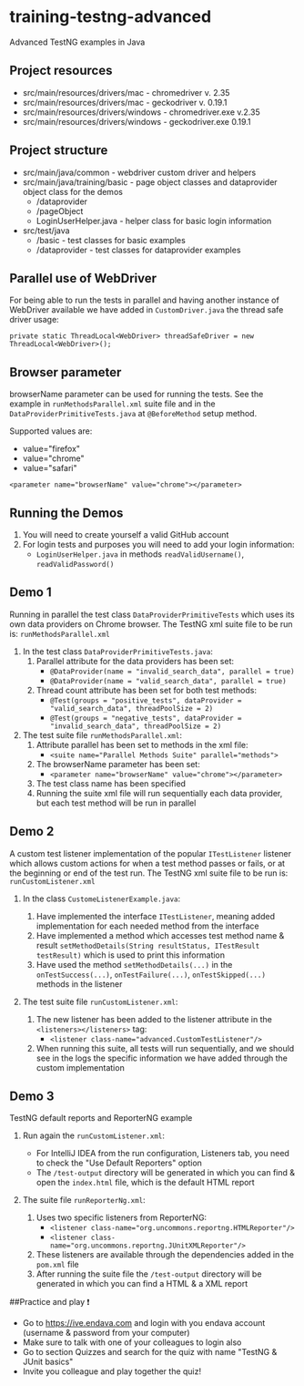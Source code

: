 # training-testng-advanced
Advanced TestNG examples in Java

## Project resources
* src/main/resources/drivers/mac - chromedriver v. 2.35
* src/main/resources/drivers/mac - geckodriver v. 0.19.1
* src/main/resources/drivers/windows - chromedriver.exe v.2.35
* src/main/resources/drivers/windows - geckodriver.exe 0.19.1

## Project structure
* src/main/java/common - webdriver custom driver and helpers
* src/main/java/training/basic - page object classes and dataprovider object class for the demos
    * /dataprovider
    * /pageObject
    * LoginUserHelper.java - helper class for basic login information
* src/test/java
    * /basic - test classes for basic examples
    * /dataprovider - test classes for dataprovider examples

## Parallel use of WebDriver
For being able to run the tests in parallel and having another instance of WebDriver available we have added in `CustomDriver.java`
the thread safe driver usage:

`private static ThreadLocal<WebDriver> threadSafeDriver = new ThreadLocal<WebDriver>();`

## Browser parameter
browserName parameter can be used for running the tests.
See the example in `runMethodsParallel.xml` suite file and in the `DataProviderPrimitiveTests.java` at `@BeforeMethod` setup method.

Supported values are:
* value="firefox"
* value="chrome"
* value="safari"

`<parameter name="browserName" value="chrome"></parameter>`

## Running the Demos
1. You will need to create yourself a valid GitHub account
2. For login tests and purposes you will need to add your login information:
    * `LoginUserHelper.java` in methods `readValidUsername()`, `readValidPassword()`
    

## Demo 1
Running in parallel the test class `DataProviderPrimitiveTests` which uses its own data providers on Chrome browser.
The TestNG xml suite file to be run is: `runMethodsParallel.xml`

1. In the test class `DataProviderPrimitiveTests.java`:
    1. Parallel attribute for the data providers has been set:
        * `@DataProvider(name = "invalid_search_data", parallel = true)`
        * `@DataProvider(name = "valid_search_data", parallel = true)`
    2. Thread count attribute has been set for both test methods:
        * `@Test(groups = "positive_tests", dataProvider = "valid_search_data", threadPoolSize = 2)`
        * `@Test(groups = "negative_tests", dataProvider = "invalid_search_data", threadPoolSize = 2)`
2. The test suite file `runMethodsParallel.xml`:
   1. Attribute parallel has been set to methods in the xml file:
        * `<suite name="Parallel Methods Suite" parallel="methods">`
   2. The browserName parameter has been set:
        * `<parameter name="browserName" value="chrome"></parameter>`
   3. The test class name has been specified
   4. Running the suite xml file will run sequentially each data provider, but each test method will be run in parallel

## Demo 2
A custom test listener implementation of the popular `ITestListener` listener which allows custom actions
for when a test method passes or fails, or at the beginning or end of the test run.
The TestNG xml suite file to be run is: `runCustomListener.xml` 

1. In the class `CustomeListenerExample.java`: 
    1. Have implemented the interface `ITestListener`, meaning added implementation for each needed method from the interface 
    2. Have implemented a method which accesses test method name & result `setMethodDetails(String resultStatus, ITestResult testResult)` which is used to print this information
    3. Have used the method `setMethodDetails(...)` in the `onTestSuccess(...)`, `onTestFailure(...)`, `onTestSkipped(...)` methods in the listener

2. The test suite file `runCustomListener.xml`:
    1. The new listener has been added to the listener attribute in the `<listeners></listeners>` tag:
        * `<listener class-name="advanced.CustomTestListener"/>`
    2. When running this suite, all tests will run sequentially, and we should see in the logs the specific information we have added through the custom implementation

## Demo 3
TestNG default reports and ReporterNG example

1. Run again the `runCustomListener.xml`:
    * For IntelliJ IDEA from the run configuration, Listeners tab, you need to check the "Use Default Reporters" option
    * The `/test-output` directory will be generated in which you can find & open the `index.html` file, which is the default HTML report
    
2. The suite file `runReporterNg.xml`:
    1. Uses two specific listeners from ReporterNG:
        * `<listener class-name="org.uncommons.reportng.HTMLReporter"/>`
        * `<listener class-name="org.uncommons.reportng.JUnitXMLReporter"/>`
     2. These listeners are available through the dependencies added in the `pom.xml` file
     3. After running the suite file the `/test-output` directory will be generated in which you can find a HTML & a XML report
     
##Practice and play :exclamation:
* Go to https://ive.endava.com and login with you endava account (username & password from your computer)
* Make sure to talk with one of your colleagues to login also
* Go to section Quizzes and search for the quiz with name "TestNG & JUnit basics"
* Invite you colleague and play together the quiz! 
